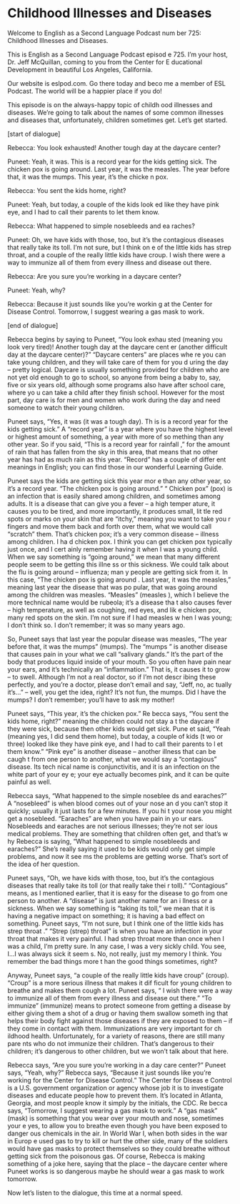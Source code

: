 # Childhood Illnesses and Diseases

Welcome to English as a Second Language Podcast num ber 725: Childhood Illnesses and Diseases.

This is English as a Second Language Podcast episod e 725.  I’m your host, Dr. Jeff McQuillan, coming to you from the Center for E ducational Development in beautiful Los Angeles, California.

Our website is eslpod.com.  Go there today and beco me a member of ESL Podcast.  The world will be a happier place if you do!

This episode is on the always-happy topic of childh ood illnesses and diseases. We’re going to talk about the names of some common illnesses and diseases that, unfortunately, children sometimes get.  Let’s  get started.

[start of dialogue]

Rebecca:  You look exhausted!  Another tough day at  the daycare center?

Puneet:  Yeah, it was.  This is a record year for the kids getting sick.  The chicken pox is going around.  Last year, it was the  measles.  The year before that, it was the mumps.  This year, it’s the chicke n pox.

Rebecca:  You sent the kids home, right?

Puneet:  Yeah, but today, a couple of the kids look ed like they have pink eye, and I had to call their parents to let them know.

Rebecca:  What happened to simple nosebleeds and ea raches?

Puneet:  Oh, we have kids with those, too, but it’s  the contagious diseases that really take its toll.  I’m not sure, but I think on e of the little kids has strep throat, and a couple of the really little kids have croup.  I wish there were a way to immunize all of them from every illness and disease  out there.

Rebecca:  Are you sure you’re working in a daycare center?

Puneet:  Yeah, why?

Rebecca:  Because it just sounds like you’re workin g at the Center for Disease Control.  Tomorrow, I suggest wearing a gas mask to  work.

 [end of dialogue]

Rebecca begins by saying to Puneet, “You look exhau sted (meaning you look very tired)!  Another tough day at the daycare cent er (another difficult day at the daycare center)?”  “Daycare centers” are places whe re you can take young children, and they will take care of them for you d uring the day – pretty logical. Daycare is usually something provided for children who are not yet old enough to go to school, so anyone from being a baby to, say, five or six years old, although some programs also have after school care, where yo u can take a child after they finish school.  However for the most part, day care is for men and women who work during the day and need someone to watch their young children.

Puneet says, “Yes, it was (it was a tough day).  Th is is a record year for the kids getting sick.”  A “record year” is a year where you  have the highest level or highest amount of something, a year with more of so mething than any other year. So if you said, “This is a record year for rainfall ,” for the amount of rain that has fallen from the sky in this area, that means that no other year has had as much rain as this year.  “Record” has a couple of differ ent meanings in English; you can find those in our wonderful Learning Guide.

Puneet says the kids are getting sick this year mor e than any other year, so it’s a record year.  “The chicken pox is going around.”  “ Chicken pox” (pox) is an infection that is easily shared among children, and  sometimes among adults.  It is a disease that can give you a fever – a high temper ature, it causes you to be tired, and more importantly, it produces small, lit tle red spots or marks on your skin that are “itchy,” meaning you want to take you r fingers and move them back and forth over them, what we would call “scratch” them.  That’s chicken pox; it’s a very common disease – illness among children.  I ha d chicken pox.  I think you can get chicken pox typically just once, and I cert ainly remember having it when I was a young child.  When we say something is “going  around,” we mean that many different people seem to be getting this illne ss or this sickness.  We could talk about the flu is going around – influenza; man y people are getting sick from it.  In this case, “The chicken pox is going around .  Last year, it was the measles,” meaning last year the disease that was po pular, that was going around among the children was measles.  “Measles” (measles ), which I believe the more technical name would be rubeola; it’s a disease tha t also causes fever – high temperature, as well as coughing, red eyes, and lik e chicken pox, many red spots on the skin.  I’m not sure if I had measles w hen I was young; I don’t think so.  I don’t remember; it was so many years ago.

So, Puneet says that last year the popular disease was measles, “The year before that, it was the mumps” (mumps).  The “mumps ” is another disease that causes pain in your what we call “salivary glands.”   It’s the part of the body that produces liquid inside of your mouth.  So you often  have pain near your ears, and it’s technically an “inflammation.”  That is, it causes it to grow – to swell. Although I’m not a real doctor, so if I’m not descr ibing these perfectly, and you’re a doctor, please don’t email and say, “Jeff, no, ac tually it’s…” – well, you get the idea, right?  It’s not fun, the mumps.  Did I have the mumps?  I don’t remember; you’ll have to ask my mother!

Puneet says, “This year, it’s the chicken pox.”  Re becca says, “You sent the kids home, right?” meaning the children could not stay a t the daycare if they were sick, because then other kids would get sick.  Pune et said, “Yeah (meaning yes, I did send them home), but today, a couple of kids (t wo or three) looked like they have pink eye, and I had to call their parents to l et them know.”  “Pink eye” is another disease – another illness that can be caugh t from one person to another, what we would say a “contagious” disease.  Its tech nical name is conjunctivitis, and it is an infection on the white part of your ey e; your eye actually becomes pink, and it can be quite painful as well.

Rebecca says, “What happened to the simple noseblee ds and earaches?”  A “nosebleed” is when blood comes out of your nose an d you can’t stop it quickly; usually it just lasts for a few minutes.  If you hi t your nose you might get a nosebleed.  “Earaches” are when you have pain in yo ur ears.  Nosebleeds and earaches are not serious illnesses; they’re not ser ious medical problems.  They are something that children often get, and that’s w hy Rebecca is saying, “What happened to simple nosebleeds and earaches?”  She’s  really saying it used to be kids would only get simple problems, and now it see ms the problems are getting worse.  That’s sort of the idea of her question.

Puneet says, “Oh, we have kids with those, too, but  it’s the contagious diseases that really take its toll (or that really take thei r toll).”  “Contagious” means, as I mentioned earlier, that it is easy for the disease to go from one person to another.  A “disease” is just another name for an i llness or a sickness.  When we say something is “taking its toll,” we mean that it  is having a negative impact on something; it is having a bad effect on something.  Puneet says, “I’m not sure, but I think one of the little kids has strep throat .”  “Strep (strep) throat” is when you have an infection in your throat that makes it very painful.  I had strep throat more than once when I was a child, I’m pretty sure.   In any case, I was a very sickly child.  You see, I…I was always sick it seem s.  No, not really, just my memory I think.  You remember the bad things more t han the good things sometimes, right?

 Anyway, Puneet says, “a couple of the really little  kids have croup” (croup). “Croup” is a more serious illness that makes it dif ficult for young children to breathe and makes them cough a lot.  Puneet says, “ I wish there were a way to immunize all of them from every illness and disease  out there.”  “To immunize” (immunize) means to protect someone from getting a disease by either giving them a shot of a drug or having them swallow someth ing that helps their body fight against those diseases if they are exposed to  them – if they come in contact with them.  Immunizations are very important for ch ildhood health.  Unfortunately, for a variety of reasons, there are still many pare nts who do not immunize their children.  That’s dangerous to their children; it’s  dangerous to other children, but we won’t talk about that here.

Rebecca says, “Are you sure you’re working in a day care center?”  Puneet says, “Yeah, why?”  Rebecca says, “Because it just sounds  like you’re working for the Center for Disease Control.”  The Center for Diseas e Control is a U.S. government organization or agency whose job it is to investigate diseases and educate people how to prevent them.  It’s located in Atlanta, Georgia, and most people know it simply by the initials, the CDC.  Re becca says, “Tomorrow, I suggest wearing a gas mask to work.”  A “gas mask” (mask) is something that you wear over your mouth and nose, sometimes your e yes, to allow you to breathe even though you have been exposed to danger ous chemicals in the air. In World War I, when both sides in the war in Europ e used gas to try to kill or hurt the other side, many of the soldiers would have gas  masks to protect themselves so they could breathe without getting sick from the  poisonous gas.  Of course, Rebecca is making something of a joke here, saying that the place – the daycare center where Puneet works is so dangerous maybe he should wear a gas mask to work tomorrow.

Now let’s listen to the dialogue, this time at a normal speed.
